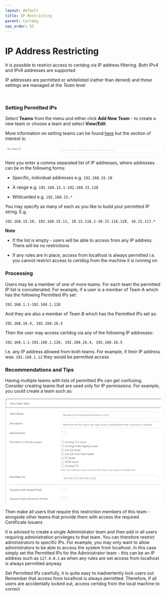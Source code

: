 ```yaml
---
layout: default
title: IP Restricting
parent: Certdog
nav_order: 55
---
```


# IP Address Restricting



It is possible to restrict access to certdog via IP address filtering. Both IPv4 and IPv6 addresses are supported  

IP addresses are permitted or whitelisted (rather than denied) and these settings are managed at the *Team* level  

<br>

### Setting Permitted IPs

Select **Teams** from the menu and either click **Add New  Team** - to create a new team or choose a team and select **View/Edit**  

More information on setting teams can be found [here](teams.html) but the section of interest is:

<img src=".\images\permitted_ips1.png" alt="Permitted IPs" style="zoom:80%;" />

Here you enter a comma separated list of IP addresses, where addresses can be in the following forms:

* Specific, individual addresses e.g. ``192.168.15.10``  

* A range e.g. ``192.168.15.1-192.168.15.128``

* Wildcarded e.g. ``192.168.15.*``

You may specify as many of each as you like to build your permitted IP string. E.g.

```
192.168.15.10, 192.168.15.11, 10.15.116.1-10.15.116.128, 10.15.117.*
```



**Note**

* If the list is empty - users will be able to access from any IP address. There will be no restrictions  

* If any rules are in place, access from localhost is always permitted i.e. you cannot restrict access to certdog from the machine it is running on
  

### Processing

Users may be a member of one of more teams. For each team the permitted IP list is concatenated. For example, if a user is a member of Team A which has the following Permitted IPs set:

```
192.168.1.1-192.168.1.128
```

And they are also a member of Team B which has the Permitted IPs set as:

```
192.168.16.4, 192.168.16.5
```

Then the user may access certdog via any of the following IP addresses:

```
192.168.1.1-192.168.1.128, 192.168.16.4, 192.168.16.5
```

I.e. any IP address allowed from both teams. For example, if their IP address was: ``192.168.1.12`` they would be permitted access



### Recommendations and Tips

Having multiple teams with lists of permitted IPs can get confusing. Consider creating teams that are used only for IP permissions. For example, you could create a team such as:

<img src=".\images\permitted_ips2.png" alt="Permitted IPs Team" style="zoom:80%;" />

Then make all users that require this restriction members of this team -  alongside other teams that provide them with access the required Certificate Issuers



It is advised to create a single Administrator team and then add in all users requiring administration privileges to that team. You can therefore restrict administrators to specific IPs. For example, you may only want to allow administrators to be able to access the system from localhost. In this case simply set the Permitted IPs for the Administrator team - this can be an IP address such as ``127.0.0.1`` as when any rules are set access from localhost is always permitted anyway



Set Permitted IPs carefully, it is quite easy to inadvertently lock users out. Remember that access from localhost is always permitted. Therefore, if all users are accidentally locked out, access certdog from the local machine to correct
